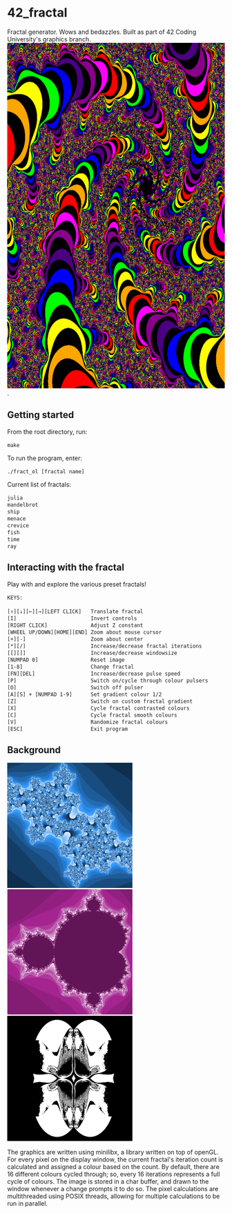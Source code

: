 # 42_fractal
Fractal generator. Wows and bedazzles. Built as part of 42 Coding University's graphics branch.
<img src="/images/image1.png" alt="Julia 1" width=800 height=800 /> . 
## Getting started
From the root directory, run:
```
make
```
To run the program, enter:
```
./fract_ol [fractal name]
```
Current list of fractals:
```
julia
mandelbrot
ship
menace
crevice
fish
time
ray
```
## Interacting with the fractal
Play with and explore the various preset fractals!
```
KEYS:

[↑][↓][←][→][LEFT CLICK]   Translate fractal
[I]                        Invert controls
[RIGHT CLICK]              Adjust Z constant
[WHEEL UP/DOWN][HOME][END] Zoom about mouse cursor
[+][-]                     Zoom about center
[*][/]                     Increase/decrease fractal iterations
[[][]]                     Increase/decrease windowsize
[NUMPAD 0]                 Reset image
[1-8]                      Change fractal
[FN][DEL]                  Increase/decrease pulse speed
[P]                        Switch on/cycle through colour pulsers
[O]                        Switch off pulser
[A][S] + [NUMPAD 1-9]      Set gradient colour 1/2
[Z]                        Switch on custom fractal gradient
[X]                        Cycle fractal contrasted colours
[C]                        Cycle fractal smooth colours
[V]                        Randomize fractal colours
[ESC]                      Exit program
```
## Background
<img src="/images/image2.png" alt="Julia 2" width=290 height=290 /><img src="/images/image3.png" alt="Mandelbrot" width=290 height=290 /><img src="/images/image5.png" alt="Eye of C'thun" width=290 height=290 />

The graphics are written using minilibx, a library written on top of openGL. For every pixel on the display window, the current fractal's iteration count is calculated and assigned a colour based on the count. By default, there are 16 different colours cycled through; so, every 16 iterations represents a full cycle of colours.
The image is stored in a char buffer, and drawn to the window whenever a change prompts it to do so. The pixel calculations are multithreaded using POSIX threads, allowing for multiple calculations to be run in parallel.
